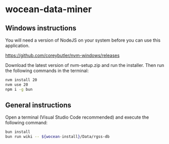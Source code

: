 # wocean-data-miner

## Windows instructions

You will need a version of NodeJS on your system before you can use this application.

https://github.com/coreybutler/nvm-windows/releases

Download the latest version of nvm-setup.zip and run the installer. Then run the following commands in the terminal:

```bash
nvm install 20
nvm use 20
npm i -g bun
```

## General instructions

Open a terminal (Visual Studio Code recommended) and execute the following command:

```bash
bun install
bun run wiki -- ${wocean-install}/Data/rgss-db
```
